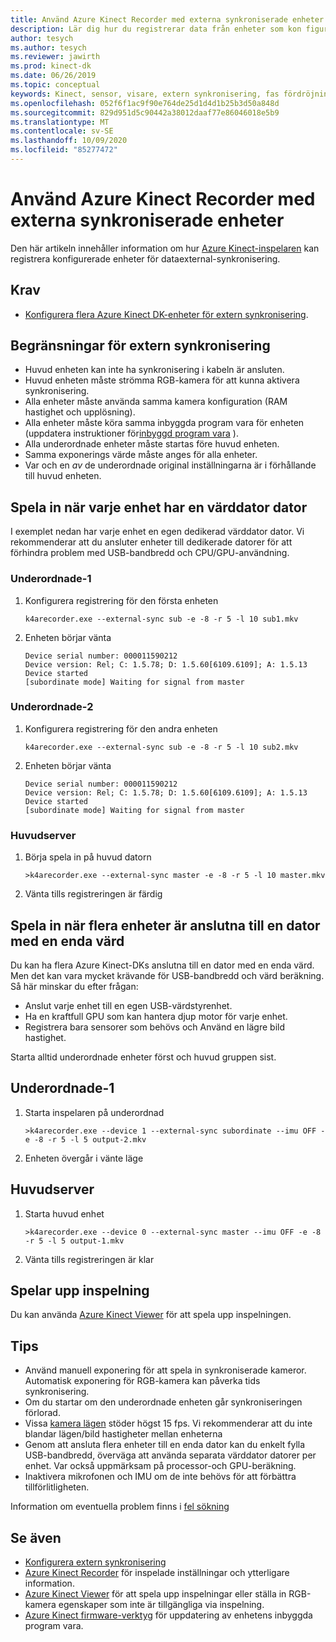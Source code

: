 ```yaml
---
title: Använd Azure Kinect Recorder med externa synkroniserade enheter
description: Lär dig hur du registrerar data från enheter som kon figurer ATS för extern synkronisering med hjälp av Azure Kinect-inspelaren.
author: tesych
ms.author: tesych
ms.reviewer: jawirth
ms.prod: kinect-dk
ms.date: 06/26/2019
ms.topic: conceptual
keywords: Kinect, sensor, visare, extern synkronisering, fas fördröjning, djup, RGB, kamera, ljud kabel, inspelning
ms.openlocfilehash: 052f6f1ac9f90e764de25d1d4d1b25b3d50a848d
ms.sourcegitcommit: 829d951d5c90442a38012daaf77e86046018e5b9
ms.translationtype: MT
ms.contentlocale: sv-SE
ms.lasthandoff: 10/09/2020
ms.locfileid: "85277472"
---
```

# <a name="use-azure-kinect-recorder-with-external-synchronized-devices"></a>Använd Azure Kinect Recorder med externa synkroniserade enheter

Den här artikeln innehåller information om hur [Azure Kinect-inspelaren](azure-kinect-recorder.md) kan registrera konfigurerade enheter för dataexternal-synkronisering.

## <a name="prerequisites"></a>Krav

- [Konfigurera flera Azure Kinect DK-enheter för extern synkronisering](https://support.microsoft.com/help/4494429).

## <a name="external-synchronization-constraints"></a>Begränsningar för extern synkronisering

- Huvud enheten kan inte ha synkronisering i kabeln är ansluten.
- Huvud enheten måste strömma RGB-kamera för att kunna aktivera synkronisering.
- Alla enheter måste använda samma kamera konfiguration (RAM hastighet och upplösning).
- Alla enheter måste köra samma inbyggda program vara för enheten (uppdatera instruktioner för[inbyggd program vara](update-device-firmware.md) ).
- Alla underordnade enheter måste startas före huvud enheten.
- Samma exponerings värde måste anges för alla enheter.
- Var och en *av* de underordnade original inställningarna är i förhållande till huvud enheten.

## <a name="record-when-each-unit-has-a-host-pc"></a>Spela in när varje enhet har en värddator dator

I exemplet nedan har varje enhet en egen dedikerad värddator dator.
Vi rekommenderar att du ansluter enheter till dedikerade datorer för att förhindra problem med USB-bandbredd och CPU/GPU-användning.

### <a name="subordinate-1"></a>Underordnade-1

1. Konfigurera registrering för den första enheten

      `k4arecorder.exe --external-sync sub -e -8 -r 5 -l 10 sub1.mkv`

2. Enheten börjar vänta

    ```console
    Device serial number: 000011590212
    Device version: Rel; C: 1.5.78; D: 1.5.60[6109.6109]; A: 1.5.13
    Device started
    [subordinate mode] Waiting for signal from master
    ```

### <a name="subordinate-2"></a>Underordnade-2

1. Konfigurera registrering för den andra enheten

    `k4arecorder.exe --external-sync sub -e -8 -r 5 -l 10 sub2.mkv`

2. Enheten börjar vänta

    ```console
    Device serial number: 000011590212
    Device version: Rel; C: 1.5.78; D: 1.5.60[6109.6109]; A: 1.5.13
    Device started
    [subordinate mode] Waiting for signal from master
    ```

### <a name="master"></a>Huvudserver

1. Börja spela in på huvud datorn

    `>k4arecorder.exe --external-sync master -e -8 -r 5 -l 10 master.mkv`

2. Vänta tills registreringen är färdig

## <a name="recording-when-multiple-units-connected-to-single-host-pc"></a>Spela in när flera enheter är anslutna till en dator med en enda värd

Du kan ha flera Azure Kinect-DKs anslutna till en dator med en enda värd. Men det kan vara mycket krävande för USB-bandbredd och värd beräkning. Så här minskar du efter frågan:

- Anslut varje enhet till en egen USB-värdstyrenhet.
- Ha en kraftfull GPU som kan hantera djup motor för varje enhet.
- Registrera bara sensorer som behövs och Använd en lägre bild hastighet.

Starta alltid underordnade enheter först och huvud gruppen sist.

## <a name="subordinate-1"></a>Underordnade-1

1. Starta inspelaren på underordnad

    `>k4arecorder.exe --device 1 --external-sync subordinate --imu OFF -e -8 -r 5 -l 5 output-2.mkv`

2. Enheten övergår i vänte läge

## <a name="master"></a>Huvudserver

1. Starta huvud enhet

    `>k4arecorder.exe --device 0 --external-sync master --imu OFF -e -8 -r 5 -l 5 output-1.mkv`

2. Vänta tills registreringen är klar

## <a name="playing-recording"></a>Spelar upp inspelning

Du kan använda [Azure Kinect Viewer](azure-kinect-viewer.md) för att spela upp inspelningen.



## <a name="tips"></a>Tips

- Använd manuell exponering för att spela in synkroniserade kameror. Automatisk exponering för RGB-kamera kan påverka tids synkronisering.
- Om du startar om den underordnade enheten går synkroniseringen förlorad.
- Vissa [kamera lägen](hardware-specification.md#depth-camera-supported-operating-modes) stöder högst 15 fps. Vi rekommenderar att du inte blandar lägen/bild hastigheter mellan enheterna
- Genom att ansluta flera enheter till en enda dator kan du enkelt fylla USB-bandbredd, överväga att använda separata värddator datorer per enhet. Var också uppmärksam på processor-och GPU-beräkning.
- Inaktivera mikrofonen och IMU om de inte behövs för att förbättra tillförlitligheten.

Information om eventuella problem finns i [fel sökning](troubleshooting.md)

## <a name="see-also"></a>Se även

- [Konfigurera extern synkronisering](https://support.microsoft.com/help/4494429/sync-multiple-devices)
- [Azure Kinect Recorder](azure-kinect-recorder.md) för inspelade inställningar och ytterligare information.
- [Azure Kinect Viewer](azure-kinect-viewer.md) för att spela upp inspelningar eller ställa in RGB-kamera egenskaper som inte är tillgängliga via inspelning.
- [Azure Kinect firmware-verktyg](azure-kinect-firmware-tool.md) för uppdatering av enhetens inbyggda program vara.
